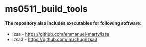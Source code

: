 # ms0511_build_tools

#### The repository also includes executables for following software:
* lzsa - https://github.com/emmanuel-marty/lzsa
* lzsa3 - https://github.com/imachug/lzsa3
